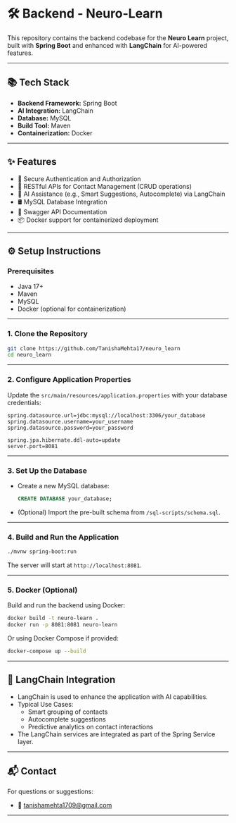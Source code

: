 # 🛠️ Backend - Neuro-Learn

This repository contains the backend codebase for the **Neuro Learn** project, built with **Spring Boot** and enhanced with **LangChain** for AI-powered features.

---

## 📚 Tech Stack

- **Backend Framework:** Spring Boot
- **AI Integration:** LangChain
- **Database:** MySQL
- **Build Tool:** Maven
- **Containerization:** Docker

---

## ✨ Features

- 🔐 Secure Authentication and Authorization
- 📇 RESTful APIs for Contact Management (CRUD operations)
- 🤖 AI Assistance (e.g., Smart Suggestions, Autocomplete) via LangChain
- 🛢️ MySQL Database Integration
- 📜 Swagger API Documentation
- 📦 Docker support for containerized deployment

---

## ⚙️ Setup Instructions

### Prerequisites

- Java 17+
- Maven
- MySQL
- Docker (optional for containerization)

---

### 1. Clone the Repository

```bash
git clone https://github.com/TanishaMehta17/neuro_learn
cd neuro_learn
```

---

### 2. Configure Application Properties

Update the `src/main/resources/application.properties` with your database credentials:

```properties
spring.datasource.url=jdbc:mysql://localhost:3306/your_database
spring.datasource.username=your_username
spring.datasource.password=your_password

spring.jpa.hibernate.ddl-auto=update
server.port=8081
```

---

### 3. Set Up the Database

- Create a new MySQL database:
  ```sql
  CREATE DATABASE your_database;
  ```

- (Optional) Import the pre-built schema from `/sql-scripts/schema.sql`.

---

### 4. Build and Run the Application

```bash
./mvnw spring-boot:run
```

The server will start at `http://localhost:8081`.

---

### 5. Docker (Optional)

Build and run the backend using Docker:

```bash
docker build -t neuro-learn .
docker run -p 8081:8081 neuro-learn
```

Or using Docker Compose if provided:

```bash
docker-compose up --build
```

---

## 🧠 LangChain Integration

- LangChain is used to enhance the application with AI capabilities.
- Typical Use Cases:
  - Smart grouping of contacts
  - Autocomplete suggestions
  - Predictive analytics on contact interactions
- The LangChain services are integrated as part of the Spring Service layer.

---

## 📬 Contact

For questions or suggestions:

- 📧 tanishamehta1709@gmail.com


---


